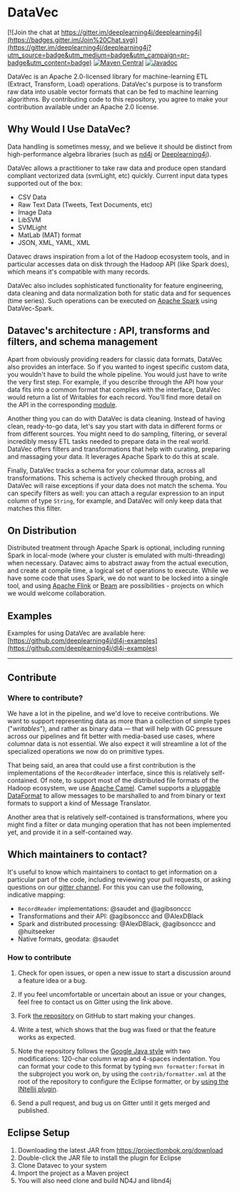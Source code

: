 # DataVec

[![Join the chat at https://gitter.im/deeplearning4j/deeplearning4j](https://badges.gitter.im/Join%20Chat.svg)](https://gitter.im/deeplearning4j/deeplearning4j?utm_source=badge&utm_medium=badge&utm_campaign=pr-badge&utm_content=badge)
[![Maven Central](https://maven-badges.herokuapp.com/maven-central/org.datavec/datavec-api/badge.svg)](https://maven-badges.herokuapp.com/maven-central/org.datavec/datavec-api)
[![Javadoc](https://javadoc-emblem.rhcloud.com/doc/org.datavec/datavec-api/badge.svg)](http://deeplearning4j.org/datavecdoc)

DataVec is an Apache 2.0-licensed library for machine-learning ETL (Extract, Transform, Load) operations. DataVec's purpose is to transform raw data into usable vector formats that can be fed to machine learning algorithms. By contributing code to this repository, you agree to make your contribution available under an Apache 2.0 license.

## Why Would I Use DataVec?

Data handling is sometimes messy, and we believe it should be distinct from high-performance algebra libraries (such
as [nd4j](https://nd4j.org) or [Deeplearning4j](https://deeplearning4j.org)).

DataVec allows a practitioner to take raw data and produce open standard compliant vectorized data (svmLight, etc)
quickly. Current input data types supported out of the box:

* CSV Data
* Raw Text Data (Tweets, Text Documents, etc)
* Image Data
* LibSVM
* SVMLight
* MatLab (MAT) format
* JSON, XML, YAML, XML

Datavec draws inspiration from a lot of the Hadoop ecosystem tools, and in particular accesses data on disk through the
Hadoop API (like Spark does), which means it's compatible with many records.

DataVec also includes sophisticated functionality for feature engineering, data cleaning and data normalization both for
static data and for sequences (time series). Such operations can be executed on [Apache Spark](https://spark.apache.org/) using DataVec-Spark.

## Datavec's architecture : API, transforms and filters, and schema management

Apart from obviously providing readers for classic data formats, DataVec also provides an interface. So if you wanted to
ingest specific custom data, you wouldn't have to build the whole pipeline. You would just have to write the very first step. For example, if you describe through the API how your data fits into a common format that complies with the interface, DataVec
would return a list of Writables for each record. You'll find more detail on the API in the corresponding [module](https://github.com/deeplearning4j/DataVec/tree/master/datavec-api).

Another thing you can do with DataVec is data cleaning. Instead of having clean, ready-to-go data, let's say you start with data in different forms or from different sources. You might need to do sampling, filtering, or several incredibly messy ETL tasks needed to prepare data in the real world. DataVec offers filters and transformations that help with curating, preparing and massaging your data. It leverages Apache Spark to do this at scale.

Finally, DataVec tracks a schema for your columnar data, across all transformations. This schema is actively checked
through probing, and DataVec will raise exceptions if your data does not match the schema. You can specify filters as
well: you can attach a regular expression to an input column of type `String`, for example, and DataVec will only keep
data that matches this filter.

## On Distribution

Distributed treatment through Apache Spark is optional, including running Spark in local-mode (where your
cluster is emulated with multi-threading) when necessary. Datavec aims to abstract away from the actual execution, and
create at compile time, a logical set of operations to execute. While we have some code that uses Spark, we do not want
to be locked into a single tool, and using [Apache Flink](https://flink.apache.org/) or [Beam](https://beam.apache.org/) are possibilities - projects on which we would welcome collaboration.

## Examples

Examples for using DataVec are available
here: [https://github.com/deeplearning4j/dl4j-examples](https://github.com/deeplearning4j/dl4j-examples)


---
## Contribute

### Where to contribute?

We have a lot in the pipeline, and we'd love to receive contributions. We want to support representing data as
more than a collection of simple types ("*writables*"), and rather as binary data — that will help with GC pressure
across our pipelines and fit better with media-based use cases, where columnar data is not essential. We also expect it
will streamline a lot of the specialized operations we now do on primitive types.

That being said, an area that could use a first contribution is the implementations of the `RecordReader`
interface, since this is relatively self-contained. Of note, to support most of the distributed file formats of the
Hadoop ecosystem, we use [Apache Camel](https://camel.apache.org/). Camel supports
a [pluggable DataFormat](https://camel.apache.org/data-format.html) to allow messages to be marshalled to and from
binary or text formats to support a kind of Message Translator.

Another area that is relatively self-contained is transformations, where you might find a filter or data munging
operation that has not been implemented yet, and provide it in a self-contained way.

## Which maintainers to contact?

It's useful to know which maintainers to contact to get information on a particular part of the code, including reviewing your pull requests, or asking questions on our [gitter channel](https://gitter.im/deeplearning4j/deeplearning4j). For this you can use the following, indicative mapping:

- `RecordReader` implementations:
   @saudet and @agibsonccc
- Transformations and their API:
   @agibsonccc and @AlexDBlack
- Spark and distributed processing:
   @AlexDBlack, @agibsonccc and @huitseeker
- Native formats, geodata:
   @saudet

### How to contribute

1. Check for open issues, or open a new issue to start a discussion around a feature idea or a bug.
2. If you feel uncomfortable or uncertain about an issue or your changes, feel free to contact us on Gitter using the
   link above.
3. Fork [the repository](https://github.com/deeplearning4j/datavec.git) on GitHub to start making your changes.
4. Write a test, which shows that the bug was fixed or that the feature works as expected.
5. Note the repository follows the [Google Java style](https://google.github.io/styleguide/javaguide.html) with two
   modifications: 120-char column wrap and 4-spaces indentation. You can format your code to this format by typing `mvn
   formatter:format` in the subproject you work on, by using the `contrib/formatter.xml` at the root of the repository
   to configure the Eclipse formatter, or by
   [using the INtellij plugin](https://github.com/HPI-Information-Systems/Metanome/wiki/Installing-the-google-styleguide-settings-in-intellij-and-eclipse).

6. Send a pull request, and bug us on Gitter until it gets merged and published.

## Eclipse Setup

1. Downloading the latest JAR from https://projectlombok.org/download
2. Double-click the JAR file to install the plugin for Eclipse
3. Clone Datavec to your system
4. Import the project as a Maven project
5. You will also need clone and build ND4J and libnd4j
